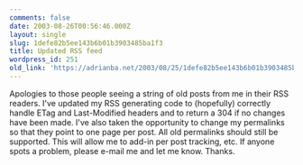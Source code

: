 ```yaml
---
comments: false
date: 2003-08-26T00:56:46.000Z
layout: single
slug: 1defe82b5ee143b6b01b3903485ba1f3
title: Updated RSS feed
wordpress_id: 251
old_link: 'https://adrianba.net/2003/08/25/1defe82b5ee143b6b01b3903485ba1f3/'
---
```

Apologies to those people seeing a string of old posts from me
in their RSS readers. I've updated my RSS generating code to
(hopefully) correctly handle ETag and Last-Modified headers and to
return a 304 if no changes have been made. I've also taken the
opportunity to change my permalinks so that they point to one page
per post. All old permalinks should still be supported. This will
allow me to add-in per post tracking, etc. If anyone spots a
problem, please e-mail me and let me know. Thanks.
